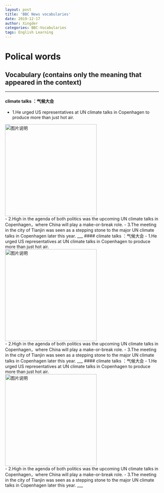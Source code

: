 ```yaml
---
layout: post
title: 'BBC News vocabularies'
date: 2019-12-17
author: Xingder
categories: BBC-Vocabularies
tags: English Learning
---
```

# Polical words
## Vocabulary (contains only the meaning that appeared in the context)

____
#### climate talks ：气候大会
- 1.He urged US representatives at UN climate talks in Copenhagen to produce more than just hot air.
<div>
<img src="http://photocdn.sohu.com/20091218/Img269057648.JPG" height="300px" alt="图片说明" > </div>
- 2.High in the agenda of both politics was the upcoming UN climate talks in Copenhagen，where China will play a make-or-break role.
- 3.The meeting in the city of Tianjin was seen as a stepping stone to the major UN climate talks in Copenhagen later this year.
___
#### climate talks ：气候大会
- 1.He urged US representatives at UN climate talks in Copenhagen to produce more than just hot air.
<div>
<img src="http://photocdn.sohu.com/20091218/Img269057648.JPG" height="300px" alt="图片说明" > </div>
- 2.High in the agenda of both politics was the upcoming UN climate talks in Copenhagen，where China will play a make-or-break role.
- 3.The meeting in the city of Tianjin was seen as a stepping stone to the major UN climate talks in Copenhagen later this year.
___
#### climate talks ：气候大会
- 1.He urged US representatives at UN climate talks in Copenhagen to produce more than just hot air.
<div>
<img src="http://photocdn.sohu.com/20091218/Img269057648.JPG" height="300px" alt="图片说明" > </div>
- 2.High in the agenda of both politics was the upcoming UN climate talks in Copenhagen，where China will play a make-or-break role.
- 3.The meeting in the city of Tianjin was seen as a stepping stone to the major UN climate talks in Copenhagen later this year.
___



